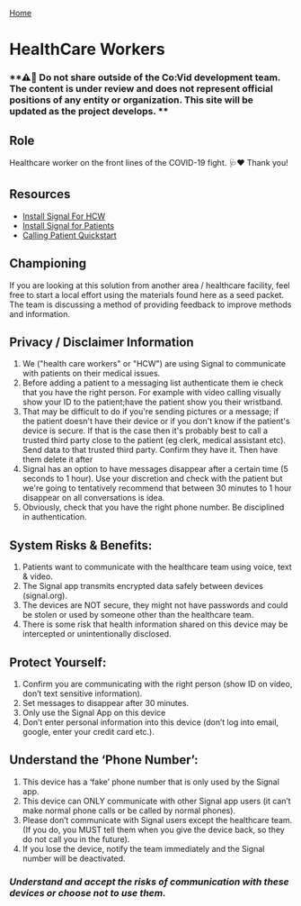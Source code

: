 [Home](index.md)

# HealthCare Workers

### **⚠🛑 Do not share outside of the Co:Vid development team. The content is under review and does not represent official positions of any entity or organization. This site will be updated as the project develops. **

## Role
Healthcare worker on the front lines of the COVID-19 fight. 🩺♥ Thank you!

## Resources
* [Install Signal For HCW](documents/cvt_hcw_installation.pdf)
* [Install Signal for Patients](documents/cvt_patient_quickstart.pdf)
* [Calling Patient Quickstart](documents/cvt_hcw_quickstart.pdf)
## Championing

If you are looking at this solution from another area / healthcare facility, feel free to start a local effort using the materials found here as a seed packet.
The team is discussing a method of providing feedback to improve methods and information. 

## Privacy / Disclaimer Information
1. We ("health care workers" or "HCW") are using Signal to communicate with patients on their medical issues.
2. Before adding a patient to a messaging list authenticate them ie check that you have the right person.  For example with video calling visually show your ID to the patient;have the patient show you their wristband.
3. That may be difficult to do if you're sending pictures or a message; if the patient doesn't have their device or if you don't know if the patient's device is secure.  If that is the case then it's probably best to call a trusted third party close to the patient (eg clerk, medical assistant etc).  Send data to that trusted third party.  Confirm they have it.  Then have them delete it after
4. Signal has an option to have messages disappear after a certain time (5 seconds to 1 hour).  Use your discretion and check with the patient but we're going to tentatively recommend that between 30 minutes to 1 hour disappear on all conversations is idea.
5. Obviously, check that you have the right phone number.  Be disciplined in authentication.

## System Risks & Benefits:
1. Patients want to communicate with the healthcare team using voice, text & video.
2. The Signal app transmits encrypted data safely between devices (signal.org).
3. The devices are NOT secure, they might not have passwords and could be stolen or used by someone other than the healthcare team.
4. There is some risk that health information shared on this device may be intercepted or unintentionally disclosed.

## Protect Yourself:
1. Confirm you are communicating with the right person (show ID on video, don’t text sensitive information).
2. Set messages to disappear after 30 minutes.
3. Only use the Signal App on this device
4. Don’t enter personal information into this device (don’t log into email, google, enter your credit card etc.).

## Understand the ‘Phone Number’:
1. This device has a ‘fake’ phone number that is only used by the Signal app.
2. This device can ONLY communicate with other Signal app users (it can’t make normal phone calls or be called by normal phones).
3. Please don’t communicate with Signal users except the healthcare team. (If you do, you MUST tell them when you give the device back, so they do not call you in the future).
4. If you lose the device, notify the team immediately and the Signal number will be deactivated.

### *Understand and accept the risks of communication with these devices or choose not to use them.*
